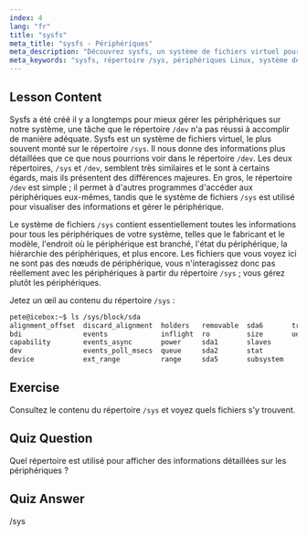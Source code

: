 ```yaml
---
index: 4
lang: "fr"
title: "sysfs"
meta_title: "sysfs - Périphériques"
meta_description: "Découvrez sysfs, un système de fichiers virtuel pour des informations et une gestion détaillées des périphériques Linux. Comprenez /sys vs /dev. Commencez votre parcours Linux !"
meta_keywords: "sysfs, répertoire /sys, périphériques Linux, système de fichiers virtuel, tutoriel Linux, guide du débutant"
---
```


## Lesson Content

Sysfs a été créé il y a longtemps pour mieux gérer les périphériques sur notre système, une tâche que le répertoire `/dev` n'a pas réussi à accomplir de manière adéquate. Sysfs est un système de fichiers virtuel, le plus souvent monté sur le répertoire `/sys`. Il nous donne des informations plus détaillées que ce que nous pourrions voir dans le répertoire `/dev`. Les deux répertoires, `/sys` et `/dev`, semblent très similaires et le sont à certains égards, mais ils présentent des différences majeures. En gros, le répertoire `/dev` est simple ; il permet à d'autres programmes d'accéder aux périphériques eux-mêmes, tandis que le système de fichiers `/sys` est utilisé pour visualiser des informations et gérer le périphérique.

Le système de fichiers `/sys` contient essentiellement toutes les informations pour tous les périphériques de votre système, telles que le fabricant et le modèle, l'endroit où le périphérique est branché, l'état du périphérique, la hiérarchie des périphériques, et plus encore. Les fichiers que vous voyez ici ne sont pas des nœuds de périphérique, vous n'interagissez donc pas réellement avec les périphériques à partir du répertoire `/sys` ; vous gérez plutôt les périphériques.

Jetez un œil au contenu du répertoire `/sys` :

```bash
pete@icebox:~$ ls /sys/block/sda
alignment_offset  discard_alignment  holders   removable  sda6       trace
bdi               events             inflight  ro         size       uevent
capability        events_async       power     sda1       slaves
dev               events_poll_msecs  queue     sda2       stat
device            ext_range          range     sda5       subsystem
```

## Exercise

Consultez le contenu du répertoire `/sys` et voyez quels fichiers s'y trouvent.

## Quiz Question

Quel répertoire est utilisé pour afficher des informations détaillées sur les périphériques ?

## Quiz Answer

/sys
